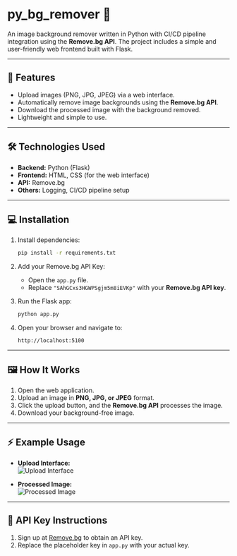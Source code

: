 # **py_bg_remover** 🌟  
An image background remover written in Python with CI/CD pipeline integration using the **Remove.bg API**. The project includes a simple and user-friendly web frontend built with Flask.

---

## 🚀 **Features**

- Upload images (PNG, JPG, JPEG) via a web interface.
- Automatically remove image backgrounds using the **Remove.bg API**.
- Download the processed image with the background removed.
- Lightweight and simple to use.

---

## 🛠️ **Technologies Used**

- **Backend:** Python (Flask)  
- **Frontend:** HTML, CSS (for the web interface)  
- **API:** Remove.bg  
- **Others:** Logging, CI/CD pipeline setup  

---

## 💻 **Installation**

1. Install dependencies:  
   ```bash
   pip install -r requirements.txt
   ```

2. Add your Remove.bg API Key:
   - Open the `app.py` file.
   - Replace `"SAhGCxs3HGWPSgjm5m8iEVKp"` with your **Remove.bg API key**.

3. Run the Flask app:  
   ```bash
   python app.py
   ```

4. Open your browser and navigate to:  
   ```
   http://localhost:5100
   ```

---

## 🖼️ **How It Works**

1. Open the web application.
2. Upload an image in **PNG, JPG, or JPEG** format.
3. Click the upload button, and the **Remove.bg API** processes the image.
4. Download your background-free image.

---

## ⚡ **Example Usage**

- **Upload Interface:**  
  ![Upload Interface](https://via.placeholder.com/600x400?text=Upload+Screen)  

- **Processed Image:**  
  ![Processed Image](https://via.placeholder.com/600x400?text=Background+Removed)

---

## 🔑 **API Key Instructions**

1. Sign up at [Remove.bg](https://www.remove.bg/) to obtain an API key.
2. Replace the placeholder key in `app.py` with your actual key.
